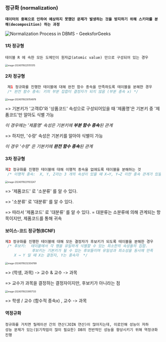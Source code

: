 ### 정규화 (normalization)

**`데이터의 중복으로 인하여 예상하지 못했던 문제가 발생하는 것을 방지하기 위해 스키마를 분해(decomposition) 하는 과정`**

![Normalization Process in DBMS - GeeksforGeeks](https://media.geeksforgeeks.org/wp-content/uploads/20200804110751/normalizationedited.jpg)

#### 1차 정규형

```
테이블 R 에 속한 모든 도메인이 원자값(atomic value) 만으로 구성되어 있는 경우
```

<img src="{{site.url}}\image-20240119225151315.png" alt="image-20240119225151315" style="zoom:50%;" />



#### 2차 정규형

```java
 제1 정규화를 진행한 테이블에 대해 완전 함수 종속을 만족하도록 테이블을 분해한 경우
 /* 완전 함수 종속: 키의 부분 집합이 결정자가 되지 않음 (부분 종속 x) */
```



<img src="{{site.url}}\image-20240119230154978.png" alt="image-20240119230154978" style="zoom:50%;" />

=> 기본키가 '고객ID'와 '상품코드' 속성으로 구성되어있을 때 '제품명'은 기본키 중 '제품코드'만 알아도 식별 가능

 *이 경우에는 '제품명' 속성은 기본키에 **부분 함수 종속**된 관계*

=> 하지만, '수량' 속성은 기본키를 알아야 식별이 가능

*이 경우 '수량' 은 기본키에 **완전 함수 종속**된 관계*



#### 3차 정규형

```java
제2 정규화를 진행한 테이블에 대해 이행적 종속을 없애도록 테이블을 분해하는 것
 /* 이행적 종속:  X, Y, Z라는 3 개의 속성이 있을 때 X→Y, Y→Z 이란 종속 관계가 있을 경우, X→Z가 성립 */
```



<img src="{{site.url}}\image-20240119231103247.png" alt="image-20240119231103247" style="zoom:50%;" />

=> '제품코드' 로 '소분류' 를 알 수 있다.

=> '소분류' 로 '대분류' 를 알 수 있다.

=> 따라서 '제품코드' 로 '대분류' 를 알 수 있다. =  대분류는 소분류에 의해 관계되는 항목이지만, 제품코드를 통해 귀속



#### 보이스-코드 정규형(BCNF)

```java
제3 정규화를 진행한 테이블에 대해 모든 결정자가 후보키가 되도록 테이블을 분해한 경우
 /* 후보키:  테이블에서 각 행을 유일하게 식별할 수 있는 최소한의 속성들의 집합. 
            후보키는 기본키가 될 수 있는 후보들이며 유일성과 최소성을 동시에 만족 
    X → Y 일 때 X는 결정자, Y는 종속자  */
```



<img src="{{site.url}}\image-20240119232304769.png" alt="image-20240119232304769" style="zoom:50%;" />

=> (학생, 과목) -> 교수  &  교수 -> 과목

=> 교수가 과목을 결정하는 결정자이지만, 후보키가 아니라는 점



<img src="{{site.url}\image-20240119233957133.png" alt="image-20240119233957133" style="zoom:50%;" />

=> 학생 / 교수 (함수적 종속x) , 교수 -> 과목



#### 역정규화

```
정규화를 거치면 릴레이션 간의 연산(JOIN 연산)이 많아지는데, 이로인해 성능이 저하
성능 문제가 있는(읽기작업이 많이 필요한) DB의 전반적인 성능을 향상시키기 위해 역정규화 진행
```
